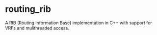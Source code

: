 # routing_rib
A RIB (Routing Information Base) implementation in C++ with support for VRFs and mulithreaded access.
